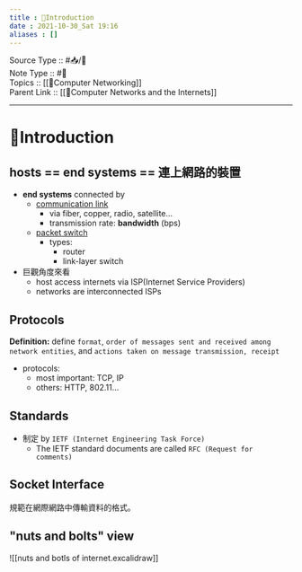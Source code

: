 ```yaml
---
title : 📶Introduction
date : 2021-10-30_Sat 19:16
aliases : []
---
```

Source Type :: #📥/📄 <br>
Note Type :: #📝 <br>
Topics :: [[📶Computer Networking]]<br>
Parent Link :: [[📶Computer Networks and the Internets]]<br>

---
# 📶Introduction

## hosts == end systems == 連上網路的裝置
+ **end systems** connected by
	+ <u>communication link</u>
		+ via fiber, copper, radio, satellite...
		+ transmission rate: **bandwidth** (bps)
	+ <u>packet switch</u>
		+ types:
			+ router
			+ link-layer switch
+ 巨觀角度來看
	+ host access internets via ISP(Internet Service Providers)
	+ networks are interconnected ISPs

## Protocols
**Definition:** define `format`, `order of messages sent and received among network entities`, and `actions taken on message transmission, receipt`
+ protocols:
	+ most important: TCP, IP
	+ others: HTTP, 802.11...

## Standards
+ 制定 by `IETF (Internet Engineering Task Force)`
	+ The IETF standard documents are called `RFC (Request for comments)`

## Socket Interface
規範在網際網路中傳輸資料的格式。

## "nuts and bolts" view
![[nuts and botls of internet.excalidraw]]